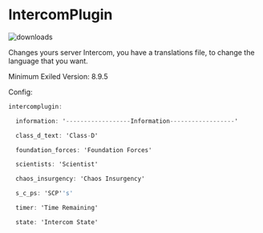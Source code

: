 # IntercomPlugin

![downloads](https://img.shields.io/github/downloads/arannnn7808/IntercomPlugin/total?style=for-the-badge)

Changes yours server Intercom, you have a translations file, to change the language that you want.

Minimum Exiled Version: 8.9.5

Config:

```cs
intercomplugin:

  information: '------------------Information------------------'

  class_d_text: 'Class-D'

  foundation_forces: 'Foundation Forces'

  scientists: 'Scientist'

  chaos_insurgency: 'Chaos Insurgency'

  s_c_ps: 'SCP''s'

  timer: 'Time Remaining'

  state: 'Intercom State'
```
